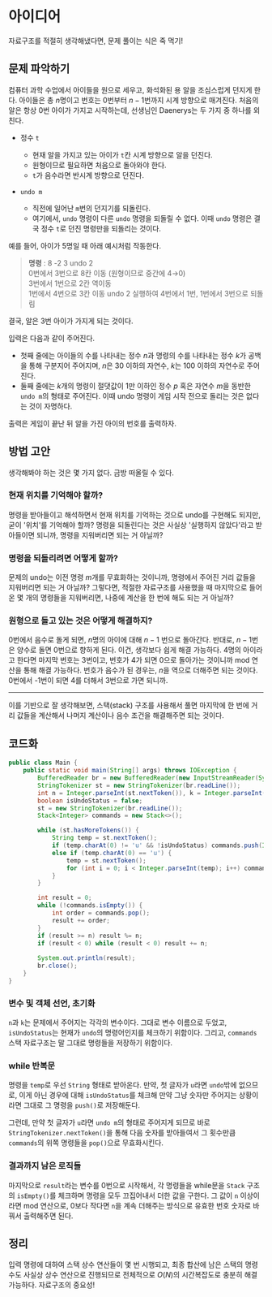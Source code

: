 # 아이디어
자료구조를 적절히 생각해냈다면, 문제 풀이는 식은 죽 먹기!

## 문제 파악하기
컴퓨터 과학 수업에서 아이들을 원으로 세우고, 화석화된 용 알을 조심스럽게 던지게 한다. 아이들은 총 $n$명이고 번호는 $0$번부터 $n-1$번까지 시계 방향으로 매겨진다. 처음의 알은 항상 $0$번 아이가 가지고 시작하는데, 선생님인 Daenerys는 두 가지 중 하나를 외친다.

- 정수 `t`
	- 현재 알을 가지고 있는 아이가 `t`칸 시계 방향으로 알을 던진다.
  	- 원형이므로 필요하면 처음으로 돌아와야 한다.
   	- `t`가 음수라면 반시계 방향으로 던진다.

- `undo m`
	- 직전에 일어난 `m`번의 던지기를 되돌린다.
   	- 여기에서, `undo` 명령이 다른 `undo` 명령을 되돌릴 수 없다. 이때 `undo` 명령은 결국 정수 `t`로 던진 명령만을 되돌리는 것이다.
    
예를 들어, 아이가 5명일 때 아래 예시처럼 작동한다.
> **명령** : 8 -2 3 undo 2   
> 0번에서 3번으로 8칸 이동 (원형이므로 중간에 4→0)   
> 3번에서 1번으로 2칸 역이동   
> 1번에서 4번으로 3칸 이동
> undo 2 실행하여 4번에서 1번, 1번에서 3번으로 되돌림

결국, 알은 3번 아이가 가지게 되는 것이다.

입력은 다음과 같이 주어진다.
- 첫째 줄에는 아이들의 수를 나타내는 정수 $n$과 명령의 수를 나타내는 정수 $k$가 공백을 통해 구분지어 주어지며, $n$은 30 이하의 자연수, $k$는 100 이하의 자연수로 주어진다.
- 둘째 줄에는 $k$개의 명령이  절댓값이 1만 이하인 정수 $p$ 혹은 자연수 $m$을 동반한 `undo m`의 형태로 주어진다. 이때 undo 명령이 게임 시작 전으로 돌리는 것은 없다는 것이 자명하다.

출력은 게임이 끝난 뒤 알을 가진 아이의 번호를 출력하자.

## 방법 고안
생각해봐야 하는 것은 몇 가지 없다. 금방 떠올릴 수 있다.

### 현재 위치를 기억해야 할까?
명령을 받아들이고 해석하면서 현재 위치를 기억하는 것으로 undo를 구현해도 되지만, 굳이 '위치'를 기억해야 할까? 명령을 되돌린다는 것은 사실상 '실행하지 않았다'라고 받아들이면 되니까, 명령을 지워버리면 되는 거 아닐까?

### 명령을 되돌리려면 어떻게 할까?
문제의 undo는 이전 명령 $m$개를 무효화하는 것이니까, 명령에서 주어진 거리 값들을 지워버리면 되는 거 아닐까? 그렇다면, 적절한 자료구조를 사용했을 때 마지막으로 들어온 몇 개의 명령들을 지워버리면, 나중에 계산을 한 번에 해도 되는 거 아닐까?

### 원형으로 돌고 있는 것은 어떻게 해결하지?
0번에서 음수로 돌게 되면, $n$명의 아이에 대해 $n-1$ 번으로 돌아간다. 반대로, $n-1$번은 양수로 돌면 0번으로 향하게 된다. 이건, 생각보다 쉽게 해결 가능하다. 4명의 아이라고 한다면 마지막 번호는 3번이고, 번호가 4가 되면 0으로 돌아가는 것이니까 mod 연산을 통해 해결 가능하다. 번호가 음수가 된 경우는, $n$을 역으로 더해주면 되는 것이다. 0번에서 -1번이 되면 4를 더해서 3번으로 가면 되니까.

---
이를 기반으로 잘 생각해보면, 스택(stack) 구조를 사용해서 풀면 마지막에 한 번에 거리 값들을 계산해서 나머지 계산이나 음수 조건을 해결해주면 되는 것이다.

## 코드화
```java
public class Main {
    public static void main(String[] args) throws IOException {
        BufferedReader br = new BufferedReader(new InputStreamReader(System.in));
        StringTokenizer st = new StringTokenizer(br.readLine());
        int n = Integer.parseInt(st.nextToken()), k = Integer.parseInt(st.nextToken());
        boolean isUndoStatus = false;
        st = new StringTokenizer(br.readLine());
        Stack<Integer> commands = new Stack<>();

        while (st.hasMoreTokens()) {
            String temp = st.nextToken();
            if (temp.charAt(0) != 'u' && !isUndoStatus) commands.push(Integer.parseInt(temp));
            else if (temp.charAt(0) == 'u') {
                temp = st.nextToken();
                for (int i = 0; i < Integer.parseInt(temp); i++) commands.pop();
            }
        }

        int result = 0;
        while (!commands.isEmpty()) {
            int order = commands.pop();
            result += order;
        }
        if (result >= n) result %= n;
        if (result < 0) while (result < 0) result += n;
        
        System.out.println(result);
        br.close();
    }
}
```
### 변수 및 객체 선언, 초기화
`n`과 `k`는 문제에서 주어지는 각각의 변수이다. 그대로 변수 이름으로 두었고, `isUndoStatus`는 현재가 `undo`의 명령어인지를 체크하기 위함이다. 그리고, `commands` 스택 자료구조는 말 그대로 명령들을 저장하기 위함이다.

### while 반복문
명령을 `temp`로 우선 `String` 형태로 받아온다. 만약, 첫 글자가 `u`라면 `undo`밖에 없으므로, 이게 아닌 경우에 대해 `isUndoStatus`를 체크해 만약 그냥 숫자만 주어지는 상황이라면 그대로 그 명령을 `push()`로 저장해둔다.

그런데, 만약 첫 글자가 `u`라면 `undo m`의 형태로 주어지게 되므로 바로 `StringTokenizer.nextToken()`을 통해 다음 숫자를 받아들여서 그 횟수만큼 `commands`의 위쪽 명령들을 `pop()`으로 무효화시킨다.

### 결과까지 남은 로직들
마지막으로 `result`라는 변수를 0번으로 시작해서, 각 명령들을 while문을 `Stack` 구조의 `isEmpty()`를 체크하며 명령을 모두 끄집어내서 더한 값을 구한다. 그 값이 `n` 이상이라면 mod 연산으로, 0보다 작다면 `n`을 계속 더해주는 방식으로 유효한 번호 숫자로 바꿔서 출력해주면 된다.

## 정리
입력 명령에 대하여 스택 상수 연산들이 몇 번 시행되고, 최종 합산에 남은 스택의 명령 수도 사실상 상수 연산으로 진행되므로 전체적으로 $O(N)$의 시간복잡도로 충분히 해결 가능하다. 자료구조의 중요성!
